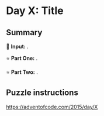 # Day X: Title

## Summary

📃 **Input:** .

⭐ **Part One:** .

⭐ **Part Two:** .

## Puzzle instructions
https://adventofcode.com/2015/day/X